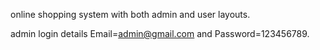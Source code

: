 
online shopping system with both admin and user layouts.

admin login details  Email=admin@gmail.com and Password=123456789.
